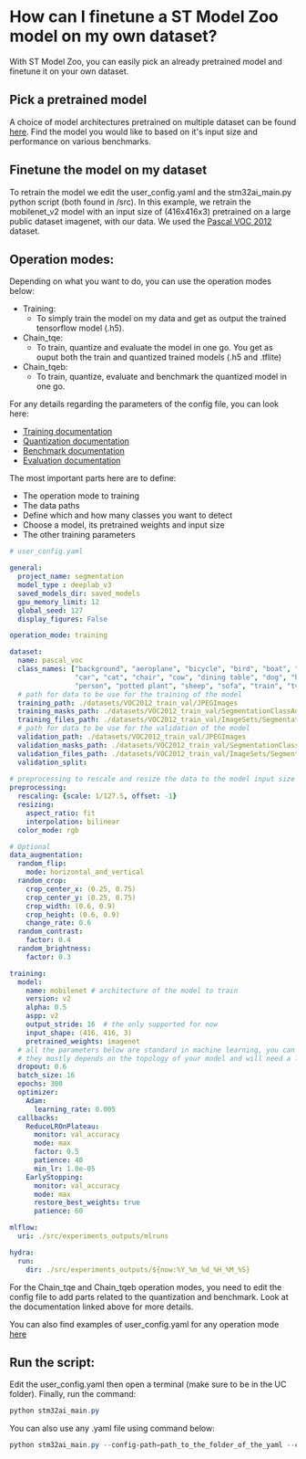 # How can I finetune a ST Model Zoo model on my own dataset?

With ST Model Zoo, you can easily pick an already pretrained model and finetune it on your own dataset.

## Pick a pretrained model

A choice of model architectures pretrained on multiple dataset can be found [here](https://github.com/STMicroelectronics/stm32ai-modelzoo-services/tree/main/semantic_segmentation/pretrained_models).
Find the model you would like to based on it's input size and performance on various benchmarks.

## Finetune the model on my dataset

To retrain the model we edit the user_config.yaml and the stm32ai_main.py python script (both found in /src).
In this example, we retrain the mobilenet_v2 model with an input size of (416x416x3) pretrained on a large public dataset imagenet, with our data.
We used the [Pascal VOC 2012](http://host.robots.ox.ac.uk/pascal/VOC/voc2012/) dataset. 


## Operation modes:

Depending on what you want to do, you can use the operation modes below:
- Training:
    - To simply train the model on my data and get as output the trained tensorflow model (.h5).
- Chain_tqe:
    - To train, quantize and evaluate the model in one go. You get as ouput both the train and quantized trained models (.h5 and .tflite)
- Chain_tqeb:
    - To train, quantize, evaluate and benchmark the quantized model in one go.

For any details regarding the parameters of the config file, you can look here:
- [Training documentation](../../../src/training/README.md)
- [Quantization documentation](../../../src/quantization/README.md)
- [Benchmark documentation](../../../src/benchmarking/README.md)
- [Evaluation documentation](../../../src/evaluation/README.md)


The most important parts here are to define:
- The operation mode to training
- The data paths
- Define which and how many classes you want to detect
- Choose a model, its pretrained weights and input size
- The other training parameters

```yaml
# user_config.yaml

general:
  project_name: segmentation
  model_type : deeplab_v3
  saved_models_dir: saved_models
  gpu_memory_limit: 12
  global_seed: 127
  display_figures: False

operation_mode: training

dataset:
  name: pascal_voc
  class_names: ["background", "aeroplane", "bicycle", "bird", "boat", "bottle", "bus",
                "car", "cat", "chair", "cow", "dining table", "dog", "horse", "motorbike",
                "person", "potted plant", "sheep", "sofa", "train", "tv/monitor"]
  # path for data to be use for the training of the model
  training_path: ./datasets/VOC2012_train_val/JPEGImages
  training_masks_path: ./datasets/VOC2012_train_val/SegmentationClassAug
  training_files_path: ./datasets/VOC2012_train_val/ImageSets/Segmentation/trainaug.txt
  # path for data to be use for the validation of the model
  validation_path: ./datasets/VOC2012_train_val/JPEGImages
  validation_masks_path: ./datasets/VOC2012_train_val/SegmentationClassAug
  validation_files_path: ./datasets/VOC2012_train_val/ImageSets/Segmentation/val.txt
  validation_split: 
  
# preprocessing to rescale and resize the data to the model input size define below
preprocessing:
  rescaling: {scale: 1/127.5, offset: -1}
  resizing:
    aspect_ratio: fit
    interpolation: bilinear 
  color_mode: rgb

# Optional
data_augmentation:   
  random_flip:
    mode: horizontal_and_vertical
  random_crop:
    crop_center_x: (0.25, 0.75)
    crop_center_y: (0.25, 0.75)
    crop_width: (0.6, 0.9)
    crop_height: (0.6, 0.9)
    change_rate: 0.6
  random_contrast:
    factor: 0.4
  random_brightness:
    factor: 0.3

training:
  model: 
    name: mobilenet # architecture of the model to train
    version: v2 
    alpha: 0.5
    aspp: v2
    output_stride: 16  # the only supported for now 
    input_shape: (416, 416, 3)
    pretrained_weights: imagenet
  # all the parameters below are standard in machine learning, you can look for them in google
  # they mostly depends on the topology of your model and will need a lot of testing
  dropout: 0.6
  batch_size: 16
  epochs: 300
  optimizer:
    Adam:
      learning_rate: 0.005
  callbacks:          
    ReduceLROnPlateau:
      monitor: val_accuracy
      mode: max
      factor: 0.5
      patience: 40
      min_lr: 1.0e-05
    EarlyStopping:
      monitor: val_accuracy
      mode: max
      restore_best_weights: true
      patience: 60

mlflow:
  uri: ./src/experiments_outputs/mlruns

hydra:
  run:
    dir: ./src/experiments_outputs/${now:%Y_%m_%d_%H_%M_%S}
```

For the Chain_tqe and Chain_tqeb operation modes, you need to edit the config file to add parts related to the quantization and benchmark.
Look at the documentation linked above for more details.

You can also find examples of user_config.yaml for any operation mode [here](https://github.com/STMicroelectronics/stm32ai-modelzoo-services/tree/main/semantic_segmentation/src/config_file_examples)

## Run the script:

Edit the user_config.yaml then open a terminal (make sure to be in the UC folder). Finally, run the command:

```powershell
python stm32ai_main.py
```
You can also use any .yaml file using command below:
```powershell
python stm32ai_main.py --config-path=path_to_the_folder_of_the_yaml --config-name=name_of_your_yaml_file
```